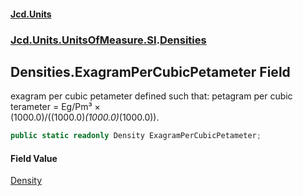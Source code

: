 #### [Jcd.Units](index.md 'index')
### [Jcd.Units.UnitsOfMeasure.SI](Jcd.Units.UnitsOfMeasure.SI.md 'Jcd.Units.UnitsOfMeasure.SI').[Densities](Densities.md 'Jcd.Units.UnitsOfMeasure.SI.Densities')

## Densities.ExagramPerCubicPetameter Field

exagram per cubic petameter defined such that: petagram per cubic terameter = Eg/Pm³ ×  
(1000.0)/((1000.0)*(1000.0)*(1000.0)).

```csharp
public static readonly Density ExagramPerCubicPetameter;
```

#### Field Value
[Density](Density.md 'Jcd.Units.UnitTypes.Density')